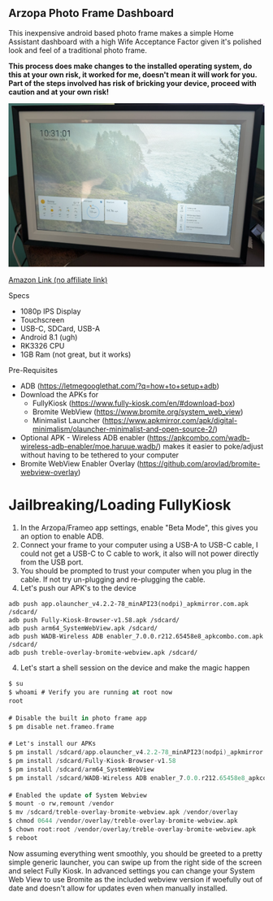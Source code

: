 ## **Arzopa Photo Frame Dashboard**
This inexpensive android based photo frame makes a simple Home Assistant dashboard with a high Wife Acceptance Factor given it's polished look and feel of a traditional photo frame.

**This process does make changes to the installed operating system, do this at your own risk, it worked for me, doesn't mean it will work for you. Part of the steps involved has risk of bricking your device, proceed with caution and at your own risk!**

![Dashboard](img/arzopa.png)

[Amazon Link (no affiliate link)](https://www.amazon.com/ARZOPA-Electronic-Mountable-Auto-Rotate-Instantly/dp/B0C13618CH/ref=sr_1_3?crid=2N8Y2PHLQ0M77&dib=eyJ2IjoiMSJ9.L-LGQ6w20uc0Rb1EqoON3voDnSDB_PJgweHgMgaR-p8gZtW5VX7TljL2HBJfKX1bBN2-8P43qoSe3qw7bV541dfIMOJDCckbn1yiKHrYqrrtH60LmGv1fNHgHJ-GHXV_Naze7xybrYcLu12E-Utm-VPqG-4Lldv31-s9MP5MGx3RZJfoRpLvoIo55I2LUO0i_II_yNfZXDBKWX8Al4HV14Sy-i3Ym7dt7fbu-d13tP8.1m78X9TL1H7qosZr2urRM7LNe9138DNs_Ot3HVMarAc&dib_tag=se&keywords=arzopa%2b15%22%2bphoto%2bframe&qid=1749048895&sprefix=arzopa%2b15%2bphoto%2bfra,aps,168&sr=8-3&th=1)

Specs

 - 1080p IPS Display
 - Touchscreen
 - USB-C, SDCard, USB-A
 - Android 8.1 (ugh)
 - RK3326 CPU
 - 1GB Ram (not great, but it works)

Pre-Requisites
- ADB (https://letmegooglethat.com/?q=how+to+setup+adb)
- Download the APKs for
	- FullyKiosk (https://www.fully-kiosk.com/en/#download-box)
	- Bromite WebView (https://www.bromite.org/system_web_view)
	- Minimalist Launcher (https://www.apkmirror.com/apk/digital-minimalism/olauncher-minimalist-and-open-source-2/)
- Optional APK - Wireless ADB enabler (https://apkcombo.com/wadb-wireless-adb-enabler/moe.haruue.wadb/) makes it easier to poke/adjust without having to be tethered to your computer
- Bromite WebView Enabler Overlay (https://github.com/arovlad/bromite-webview-overlay)


# Jailbreaking/Loading FullyKiosk

 1. In the Arzopa/Frameo app settings, enable "Beta Mode", this gives you an option to enable ADB.
 2. Connect your frame to your computer using a USB-A to USB-C cable, I could not get a USB-C to C cable to work, it also will not power directly from the USB port.
 3. You should be prompted to trust your computer when you plug in the cable. If not try un-plugging and re-plugging the cable.
 4. Let's push our APK's to the device
```
adb push app.olauncher_v4.2.2-78_minAPI23(nodpi)_apkmirror.com.apk /sdcard/
adb push Fully-Kiosk-Browser-v1.58.apk /sdcard/
adb push arm64_SystemWebView.apk /sdcard/
adb push WADB-Wireless ADB enabler_7.0.0.r212.65458e8_apkcombo.com.apk /sdcard/
adb push treble-overlay-bromite-webview.apk /sdcard/
```
 4. Let's start a shell session on the device and make the magic happen
``` adb shell
$ su
$ whoami # Verify you are running at root now
root

# Disable the built in photo frame app
$ pm disable net.frameo.frame

# Let's install our APKs
$ pm install /sdcard/app.olauncher_v4.2.2-78_minAPI23(nodpi)_apkmirror.com.apk
$ pm install /sdcard/Fully-Kiosk-Browser-v1.58
$ pm install /sdcard/arm64_SystemWebView
$ pm install /sdcard/WADB-Wireless ADB enabler_7.0.0.r212.65458e8_apkcombo.com.apk 

# Enabled the update of System Webview
$ mount -o rw,remount /vendor
$ mv /sdcard/treble-overlay-bromite-webview.apk /vendor/overlay
$ chmod 0644 /vendor/overlay/treble-overlay-bromite-webview.apk
$ chown root:root /vendor/overlay/treble-overlay-bromite-webview.apk
$ reboot
```

Now assuming everything went smoothly, you should be greeted to a pretty simple generic launcher, you can swipe up from the right side of the screen and select Fully Kiosk. In advanced settings you can change your System Web View to use Bromite as the included webview version if woefully out of date and doesn't allow for updates even when manually installed.
